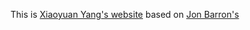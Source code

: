 This is [Xiaoyuan Yang's website](https://ianyang0106.github.io/xiaoyuanyang.github.io/) based on [Jon Barron's](https://github.com/jonbarron/jonbarron_website)

